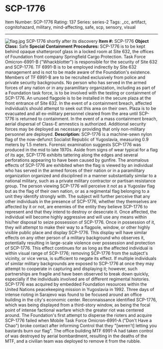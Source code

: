 # SCP-1776
Item Number: SCP-1776
Rating: 137
Series: series-2
Tags: _cc, artifact, cognitohazard, military, mind-affecting, safe, scp, sensory, visual

---

![flag.jpg](https://scp-wiki.wdfiles.com/local--files/scp-1776/flag.jpg)
SCP-1776 shortly after its discovery
**Item #:** SCP-1776
**Object Class:** Safe
**Special Containment Procedures:** SCP-1776 is to be kept behind opaque shatterproof glass in a locked room at Site 632, the offices of Foundation front company Springfield Cargo Protection. Task Force Omicron-6991-B ("Whackblotter") is responsible for the security of Site 632 and SCP-1776. TF 6991-B is to be employed indirectly by Site 632 management and is not to be made aware of the Foundation's existence. Members of TF 6991-B are to be recruited exclusively from police and private security backgrounds. No person who has served in the armed forces of any nation or in any paramilitary organization, including as part of a Foundation task force, is to be involved with the testing or containment of SCP-1776.
An unused flagpole is to be installed in the secure plaza at the front entrance of Site 632. In the event of a containment breach, affected individual/s should attempt to seek out this area on their own. Plaza is to be evacuated and all ex-military personnel cleared from the area until SCP-1776 is returned to containment. In the event of a mass containment breach, aerial dispersal of Class-E amnestics is authorized. Additional security forces may be deployed as necessary providing that only non-military personnel are deployed.
**Description:** SCP-1776 is a machine-sewn nylon flag of the now-defunct Socialist Republic of Yugoslavia, measuring 0.9 meters by 1.5 meters. Forensic examination suggests SCP-1776 was produced in the mid to late 1970s. Aside from signs of wear typical for a flag of its age, SCP-1776 exhibits tattering along the edges and several perforations appearing to have been caused by gunfire.
The anomalous effects of SCP-1776 are exhibited when the flag is viewed by an individual who has served in the armed forces of their nation or in a paramilitary organization organized and disciplined in a manner substantially similar to a national military, such as a private military contractor or partisan resistance group. The person viewing SCP-1776 will perceive it not as a Yugoslav flag but as the flag of their own nation, or as a regimental flag belonging to a unit they identify strongly with. The subject will further perceive that any other individuals in the presence of SCP-1776, whether they themselves are affected by it or not, are enemies of the entity they believe SCP-1776 to represent and that they intend to destroy or desecrate it.
Once affected, the individual will become highly aggressive and will use any means within his/her disposal to seize possession of SCP-1776. Once in possession of it, they will attempt to make their way to a flagpole, window, or other highly visible public place and display SCP-1776. This display will have similar effects on any other person of a military background who observes it, potentially resulting in large-scale violence over possession and protection of SCP-1776.
This effect continues for as long as the affected individual is within visual range of SCP-1776; removing SCP-1776 from the subject's vicinity, or vice versa, is sufficient to negate its effect. If multiple individuals of similar military backgrounds are exposed to SCP-1776 at once they may attempt to cooperate in capturing and displaying it; however, such partnerships are fragile and have been observed to break down quickly, especially if the individuals involved are of different regimental histories.
SCP-1776 was acquired by embedded Foundation resources within the United Nations peacekeeping mission in Yugoslavia in 1992. Three days of intense rioting in Sarajevo was found to be focused around an office building in the city's economic center. Reconnaissance identified SCP-1776, which was being displayed from a third-story window, as being the focal point of intense factional warfare which the greater riot was centered around. The Foundation's first attempt to disperse the rioters and acquire SCP-1776 failed when Mobile Task Force Omicron-6991-A ("Don't Have a Chao") broke contact after informing Control that they "[weren't] letting you bastards burn our flag". The office building MTF 6991-A had taken control of was destroyed by aerial bombardment, resulting in the deaths of the MTF, and a civilian team was deployed to remove it from the rubble.